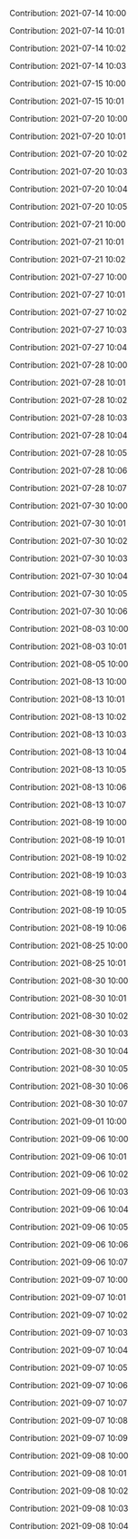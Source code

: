 Contribution: 2021-07-14 10:00

Contribution: 2021-07-14 10:01

Contribution: 2021-07-14 10:02

Contribution: 2021-07-14 10:03

Contribution: 2021-07-15 10:00

Contribution: 2021-07-15 10:01

Contribution: 2021-07-20 10:00

Contribution: 2021-07-20 10:01

Contribution: 2021-07-20 10:02

Contribution: 2021-07-20 10:03

Contribution: 2021-07-20 10:04

Contribution: 2021-07-20 10:05

Contribution: 2021-07-21 10:00

Contribution: 2021-07-21 10:01

Contribution: 2021-07-21 10:02

Contribution: 2021-07-27 10:00

Contribution: 2021-07-27 10:01

Contribution: 2021-07-27 10:02

Contribution: 2021-07-27 10:03

Contribution: 2021-07-27 10:04

Contribution: 2021-07-28 10:00

Contribution: 2021-07-28 10:01

Contribution: 2021-07-28 10:02

Contribution: 2021-07-28 10:03

Contribution: 2021-07-28 10:04

Contribution: 2021-07-28 10:05

Contribution: 2021-07-28 10:06

Contribution: 2021-07-28 10:07

Contribution: 2021-07-30 10:00

Contribution: 2021-07-30 10:01

Contribution: 2021-07-30 10:02

Contribution: 2021-07-30 10:03

Contribution: 2021-07-30 10:04

Contribution: 2021-07-30 10:05

Contribution: 2021-07-30 10:06

Contribution: 2021-08-03 10:00

Contribution: 2021-08-03 10:01

Contribution: 2021-08-05 10:00

Contribution: 2021-08-13 10:00

Contribution: 2021-08-13 10:01

Contribution: 2021-08-13 10:02

Contribution: 2021-08-13 10:03

Contribution: 2021-08-13 10:04

Contribution: 2021-08-13 10:05

Contribution: 2021-08-13 10:06

Contribution: 2021-08-13 10:07

Contribution: 2021-08-19 10:00

Contribution: 2021-08-19 10:01

Contribution: 2021-08-19 10:02

Contribution: 2021-08-19 10:03

Contribution: 2021-08-19 10:04

Contribution: 2021-08-19 10:05

Contribution: 2021-08-19 10:06

Contribution: 2021-08-25 10:00

Contribution: 2021-08-25 10:01

Contribution: 2021-08-30 10:00

Contribution: 2021-08-30 10:01

Contribution: 2021-08-30 10:02

Contribution: 2021-08-30 10:03

Contribution: 2021-08-30 10:04

Contribution: 2021-08-30 10:05

Contribution: 2021-08-30 10:06

Contribution: 2021-08-30 10:07

Contribution: 2021-09-01 10:00

Contribution: 2021-09-06 10:00

Contribution: 2021-09-06 10:01

Contribution: 2021-09-06 10:02

Contribution: 2021-09-06 10:03

Contribution: 2021-09-06 10:04

Contribution: 2021-09-06 10:05

Contribution: 2021-09-06 10:06

Contribution: 2021-09-06 10:07

Contribution: 2021-09-07 10:00

Contribution: 2021-09-07 10:01

Contribution: 2021-09-07 10:02

Contribution: 2021-09-07 10:03

Contribution: 2021-09-07 10:04

Contribution: 2021-09-07 10:05

Contribution: 2021-09-07 10:06

Contribution: 2021-09-07 10:07

Contribution: 2021-09-07 10:08

Contribution: 2021-09-07 10:09

Contribution: 2021-09-08 10:00

Contribution: 2021-09-08 10:01

Contribution: 2021-09-08 10:02

Contribution: 2021-09-08 10:03

Contribution: 2021-09-08 10:04

